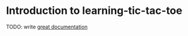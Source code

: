 # Introduction to learning-tic-tac-toe

TODO: write [great documentation](http://jacobian.org/writing/what-to-write/)
